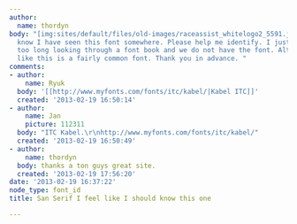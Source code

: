 ```yaml
---
author:
  name: thordyn
body: "[img:sites/default/files/old-images/raceassist_whitelogo2_5591.jpg]\r\n\r\nI
  know I have seen this font somewhere. Please help me identify. I just spent way
  too long looking through a font book and we do not have the font. Although, I feel
  like this is a fairly common font. Thank you in advance. "
comments:
- author:
    name: Ryuk
  body: '[[http://www.myfonts.com/fonts/itc/kabel/|Kabel ITC]]'
  created: '2013-02-19 16:50:14'
- author:
    name: Jan
    picture: 112311
  body: "ITC Kabel.\r\nhttp://www.myfonts.com/fonts/itc/kabel/"
  created: '2013-02-19 16:50:49'
- author:
    name: thordyn
  body: thanks a ton guys great site.
  created: '2013-02-19 17:56:20'
date: '2013-02-19 16:37:22'
node_type: font_id
title: San Serif I feel like I should know this one

---
```

